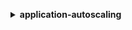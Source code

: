 **<details ><summary style="color:none;">application-autoscaling</summary><blockquote>**

- **<details><summary style="color:none;"><b><u>delete-scaling-policy</b></u></summary><blockquote>**

  * **<p style="color:none;">--policy-name</p>**
  * **<p style="color:none;">--service-namespace</p>**
  * **<p style="color:none;">--resource-id</p>**
  * **<p style="color:none;">--scalable-dimension</p>**
  * **<p style="color:none;">--cli-input-json</p>**
  * **<p style="color:none;">--cli-input-yaml</p>**
  * **<p style="color:none;">--generate-cli-skeleton</p>**
  </br>
  **<p style="color:red;">Description</p>**
  </br>
  ## **Examples**
  ```bash

  ```
  ```json

  ```


- **<details><summary style="color:none;"><b><u>delete-scheduled-action</b></u></summary><blockquote>**

  * **<p style="color:none;">--service-namespace</p>**
  * **<p style="color:none;">--scheduled-action-name</p>**
  * **<p style="color:none;">--resource-id</p>**
  * **<p style="color:none;">--scalable-dimension</p>**
  * **<p style="color:none;">--cli-input-json</p>**
  * **<p style="color:none;">--cli-input-yaml</p>**
  * **<p style="color:none;">--generate-cli-skeleton</p>**
  </br>
  **<p style="color:red;">Description</p>**
  </br>
  ## **Examples**
  ```bash

  ```
  ```json

  ```


- **<details><summary style="color:none;"><b><u>deregister-scalable-target</b></u></summary><blockquote>**

  * **<p style="color:none;">--service-namespace</p>**
  * **<p style="color:none;">--resource-id</p>**
  * **<p style="color:none;">--scalable-dimension</p>**
  * **<p style="color:none;">--cli-input-json</p>**
  * **<p style="color:none;">--cli-input-yaml</p>**
  * **<p style="color:none;">--generate-cli-skeleton</p>**
  </br>
  **<p style="color:red;">Description</p>**
  </br>
  ## **Examples**
  ```bash

  ```
  ```json

  ```


- **<details><summary style="color:none;"><b><u>describe-scalable-targets</b></u></summary><blockquote>**

  * **<p style="color:none;">--service-namespace</p>**
  * **<p style="color:none;">--resource-ids</p>**
  * **<p style="color:none;">--scalable-dimension</p>**
  * **<p style="color:none;">--cli-input-json</p>**
  * **<p style="color:none;">--cli-input-yaml</p>**
  * **<p style="color:none;">--starting-token</p>**
  * **<p style="color:none;">--page-size</p>**
  * **<p style="color:none;">--max-items</p>**
  * **<p style="color:none;">--generate-cli-skeleton</p>**
  </br>
  **<p style="color:red;">Description</p>**
  </br>
  ## **Examples**
  ```bash

  ```
  ```json

  ```


- **<details><summary style="color:none;"><b><u>describe-scaling-activities</b></u></summary><blockquote>**

  * **<p style="color:none;">--service-namespace</p>**
  * **<p style="color:none;">--resource-id</p>**
  * **<p style="color:none;">--scalable-dimension</p>**
  * **<p style="color:none;">--cli-input-json</p>**
  * **<p style="color:none;">--cli-input-yaml</p>**
  * **<p style="color:none;">--starting-token</p>**
  * **<p style="color:none;">--page-size</p>**
  * **<p style="color:none;">--max-items</p>**
  * **<p style="color:none;">--generate-cli-skeleton</p>**
  </br>
  **<p style="color:red;">Description</p>**
  </br>
  ## **Examples**
  ```bash

  ```
  ```json

  ```


- **<details><summary style="color:none;"><b><u>describe-scaling-policies</b></u></summary><blockquote>**

  * **<p style="color:none;">--policy-names</p>**
  * **<p style="color:none;">--service-namespace</p>**
  * **<p style="color:none;">--resource-id</p>**
  * **<p style="color:none;">--scalable-dimension</p>**
  * **<p style="color:none;">--cli-input-json</p>**
  * **<p style="color:none;">--cli-input-yaml</p>**
  * **<p style="color:none;">--starting-token</p>**
  * **<p style="color:none;">--page-size</p>**
  * **<p style="color:none;">--max-items</p>**
  * **<p style="color:none;">--generate-cli-skeleton</p>**
  </br>
  **<p style="color:red;">Description</p>**
  </br>
  ## **Examples**
  ```bash

  ```
  ```json

  ```


- **<details><summary style="color:none;"><b><u>describe-scheduled-actions</b></u></summary><blockquote>**

  * **<p style="color:none;">--scheduled-action-names</p>**
  * **<p style="color:none;">--service-namespace</p>**
  * **<p style="color:none;">--resource-id</p>**
  * **<p style="color:none;">--scalable-dimension</p>**
  * **<p style="color:none;">--cli-input-json</p>**
  * **<p style="color:none;">--cli-input-yaml</p>**
  * **<p style="color:none;">--starting-token</p>**
  * **<p style="color:none;">--page-size</p>**
  * **<p style="color:none;">--max-items</p>**
  * **<p style="color:none;">--generate-cli-skeleton</p>**
  </br>
  **<p style="color:red;">Description</p>**
  </br>
  ## **Examples**
  ```bash

  ```
  ```json

  ```


- **<details><summary style="color:none;"><b><u>help</b></u></summary><blockquote>**

  * **<p style="color:none;"></p>**
  </br>
  **<p style="color:red;">Description</p>**
  </br>
  ## **Examples**
  ```bash

  ```
  ```json

  ```


- **<details><summary style="color:none;"><b><u>put-scaling-policy</b></u></summary><blockquote>**

  * **<p style="color:none;">--policy-name</p>**
  * **<p style="color:none;">--service-namespace</p>**
  * **<p style="color:none;">--resource-id</p>**
  * **<p style="color:none;">--scalable-dimension</p>**
  * **<p style="color:none;">--policy-type</p>**
  * **<p style="color:none;">--step-scaling-policy-configuration</p>**
  * **<p style="color:none;">--target-tracking-scaling-policy-configuration</p>**
  * **<p style="color:none;">--cli-input-json</p>**
  * **<p style="color:none;">--cli-input-yaml</p>**
  * **<p style="color:none;">--generate-cli-skeleton</p>**
  </br>
  **<p style="color:red;">Description</p>**
  </br>
  ## **Examples**
  ```bash

  ```
  ```json

  ```


- **<details><summary style="color:none;"><b><u>put-scheduled-action</b></u></summary><blockquote>**

  * **<p style="color:none;">--service-namespace</p>**
  * **<p style="color:none;">--schedule</p>**
  * **<p style="color:none;">--timezone</p>**
  * **<p style="color:none;">--scheduled-action-name</p>**
  * **<p style="color:none;">--resource-id</p>**
  * **<p style="color:none;">--scalable-dimension</p>**
  * **<p style="color:none;">--start-time</p>**
  * **<p style="color:none;">--end-time</p>**
  * **<p style="color:none;">--scalable-target-action</p>**
  * **<p style="color:none;">--cli-input-json</p>**
  * **<p style="color:none;">--cli-input-yaml</p>**
  * **<p style="color:none;">--generate-cli-skeleton</p>**
  </br>
  **<p style="color:red;">Description</p>**
  </br>
  ## **Examples**
  ```bash

  ```
  ```json

  ```


- **<details><summary style="color:none;"><b><u>register-scalable-target</b></u></summary><blockquote>**

  * **<p style="color:none;">--service-namespace</p>**
  * **<p style="color:none;">--resource-id</p>**
  * **<p style="color:none;">--scalable-dimension</p>**
  * **<p style="color:none;">--min-capacity</p>**
  * **<p style="color:none;">--max-capacity</p>**
  * **<p style="color:none;">--role-arn</p>**
  * **<p style="color:none;">--suspended-state</p>**
  * **<p style="color:none;">--cli-input-json</p>**
  * **<p style="color:none;">--cli-input-yaml</p>**
  * **<p style="color:none;">--generate-cli-skeleton</p>**
  </br>
  **<p style="color:red;">Description</p>**
  </br>
  ## **Examples**
  ```bash

  ```
  ```json

  ```


</blockquote></details>
</blockquote></details>
</blockquote></details>
</blockquote></details>
</blockquote></details>
</blockquote></details>
</blockquote></details>
</blockquote></details>
</blockquote></details>
</blockquote></details>
</blockquote></details>
</blockquote></details>
